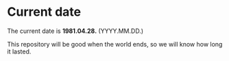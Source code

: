 # Current date

The current date is **1981.04.28.** (YYYY.MM.DD.)

This repository will be good when the world ends, so we will know how long it lasted.